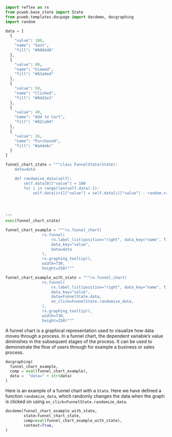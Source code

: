 ```python exec
import reflex as rx
from pcweb.base_state import State
from pcweb.templates.docpage import docdemo, docgraphing
import random

data = [
  {
    "value": 100,
    "name": "Sent",
    "fill": "#8884d8"
  },
  {
    "value": 80,
    "name": "Viewed",
    "fill": "#83a6ed"
  },
  {
    "value": 50,
    "name": "Clicked",
    "fill": "#8dd1e1"
  },
  {
    "value": 40,
    "name": "Add to Cart",
    "fill": "#82ca9d"
  },
  {
    "value": 26,
    "name": "Purchased",
    "fill": "#a4de6c"
  }
]

funnel_chart_state = """class FunnelState(State):
    data=data

    def randomize_data(self):
        self.data[0]["value"] = 100
        for i in range(len(self.data)-1):
            self.data[i+1]["value"] = self.data[i]["value"] - random.randint(0, 20)
            



"""
exec(funnel_chart_state)

funnel_chart_example = """rx.funnel_chart(
                rx.funnel(
                    rx.label_list(position="right", data_key="name", fill="#000", stroke="none"),
                    data_key="value",
                    data=data
                ),
                rx.graphing_tooltip(), 
                width=730, 
                height=250)"""

funnel_chart_example_with_state = """rx.funnel_chart(
                rx.funnel(
                    rx.label_list(position="right", data_key="name", fill="#000", stroke="none"),
                    data_key="value",
                    data=FunnelState.data,
                    on_click=FunnelState.randomize_data,
                ),
                rx.graphing_tooltip(), 
                width=730, 
                height=250)"""

```

A funnel chart is a graphical representation used to visualize how data moves through a process. In a funnel chart, the dependent variable’s value diminishes in the subsequent stages of the process. It can be used to demonstrate the flow of users through for example a business or sales process.


```python eval
docgraphing(
  funnel_chart_example, 
  comp = eval(funnel_chart_example),
  data =  "data=" + str(data)
)
```

Here is an example of a funnel chart with a `State`. Here we have defined a function `randomize_data`, which randomly changes the data when the graph is clicked on using `on_click=FunnelState.randomize_data`.

```python eval
docdemo(funnel_chart_example_with_state,
        state=funnel_chart_state,
        comp=eval(funnel_chart_example_with_state),
        context=True,
)
```